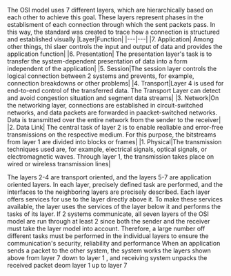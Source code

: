 The OSI model uses 7 different layers, which are hierarchically based on each other to achieve this goal. These layers represent phases in the establisment of each connection through which the sent packets pass. In this way, the standard was created to trace how a connection is structured and established visually
|Layer|Function|
|---|---|
|7. Application| Among other things, thi slaer controls the input and output of data and provides the application function|
|6. Presentation| The presentation layer's task is to transfer the system-dependent presentation of data into a form independent of the application|
|5. Session|The session layer controls the logical connection between 2 systems and prevents, for example, connection breakdowns or other problems|
|4. Transport|Layer 4 is used for end-to-end control of the transferred data. The Transport Layer can detect and avoid congestion situation and segment data streams|
|3. Network|On the networking layer, connections are established in circuit-switched networks, and data packets are forwarded in paacket-switched networks. Data is transmitted over the entire network from the sender to the receiver|
|2. Data Link| The central task of layer 2 is to enable realiable and error-free transmissions on the respective medium. For this purpose, the bitstreams from layer 1 are divided into blocks or frames|
|1. Physical|The transmission techniques used are, for example, electrical signals, optical signals, or electromagnetic waves. Through layer 1, the transmission takes place on wired or wireless transmission lines|

The layers 2-4 are transport oriented, and the layers 5-7 are application oriented layers. In each layer, precisely defined task are performed, and the interfaces to the neighboring layers are precisely described. Each layer offers services for use to the layer directly above it. To make these services available, the layer uses the services of the layer below it and performs the tasks of its layer.
If 2 systems communicate, all seven layers of the OSI model are run through at least 2 since both the sender and the receiver must take the layer model into account. Therefore, a large number off different tasks must be performed in the individual layers to ensure the communication's security, reliability and performance
When an application sends a packet to the other system, the system works the layers shown above from layer 7 down to layer 1 , and receiving system unpacks the received packet deom layer 1 up to layer 7